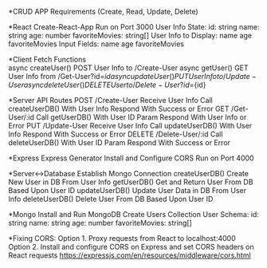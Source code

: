*CRUD APP Requirements (Create, Read, Update, Delete)

*React
    Create-React-App
    Run on Port 3000
    User Info State:
        id: string
        name: string
        age: number
        favoriteMovies: string[]
    User Info to Display:
        name
        age
        favoriteMovies
    Input Fields:
        name
        age
        favoriteMovies

*Client Fetch Functions   
    async createUser()
        POST User Info to /Create-User
    async getUser()
        GET User Info from /Get-User?id=${id}
    async updateUser()
        PUT User Info to /Update-User
    async deleteUser()
        DELETE User to /Delete-User?id=${id}

*Server API Routes
    POST /Create-User
        Receive User Info
        Call createUserDB() With User Info
        Respond With Success or Error
    GET /Get-User/:id
        Call getUserDB() With User ID Param
        Respond With User Info or Error
    PUT /Update-User
        Receive User Info
        Call updateUserDB() With User Info
        Respond With Success or Error
    DELETE /Delete-User/:id
        Call deleteUserDB() With User ID Param
        Respond With Success or Error

*Express
    Express Generator
    Install and Configure CORS
    Run on Port 4000

*Server<->Database
    Establish Mongo Connection
    createUserDB()
        Create New User in DB From User Info
    getUserDB()
        Get and Return User From DB Based Upon User ID
    updateUserDB()
        Update User Data in DB From User Info
    deleteUserDB()
        Delete User From DB Based Upon User ID

*Mongo
    Install and Run MongoDB
    Create Users Collection
    User Schema:
        id: string
        name: string
        age: number
        favoriteMovies: string[]


*Fixing CORS:
    Option 1. Proxy requests from React to localhost:4000
    Option 2. Install and configure CORS on Express and set CORS headers on React requests https://expressjs.com/en/resources/middleware/cors.html